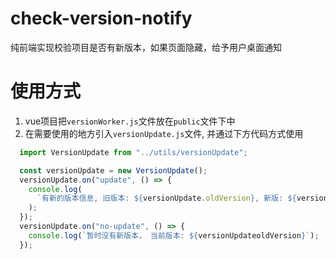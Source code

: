 # check-version-notify
纯前端实现校验项目是否有新版本，如果页面隐藏，给予用户桌面通知

# 使用方式

1. vue项目把`versionWorker.js`文件放在`public`文件下中
2. 在需要使用的地方引入`versionUpdate.js`文件, 并通过下方代码方式使用

```js
  import VersionUpdate from "../utils/versionUpdate";

  const versionUpdate = new VersionUpdate();
  versionUpdate.on("update", () => {
    console.log(
      `有新的版本信息, 旧版本: ${versionUpdate.oldVersion}, 新版: ${versionUpdate.newVersion}`
    );
  });
  versionUpdate.on("no-update", () => {
    console.log(`暂时没有新版本， 当前版本: ${versionUpdateoldVersion}`);
  });